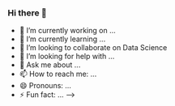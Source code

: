 ### Hi there 👋

- 🔭 I’m currently working on ...
- 🌱 I’m currently learning ...
- 👯 I’m looking to collaborate on Data Science
- 🤔 I’m looking for help with ...
- 💬 Ask me about ...
- 📫 How to reach me: ...
- 😄 Pronouns: ...
- ⚡ Fun fact: ...
-->
